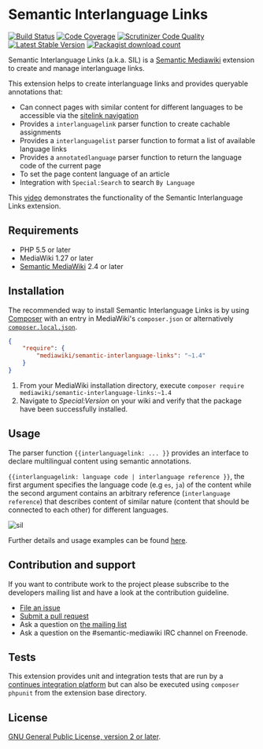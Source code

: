 # Semantic Interlanguage Links

[![Build Status](https://secure.travis-ci.org/SemanticMediaWiki/SemanticInterlanguageLinks.svg?branch=master)](http://travis-ci.org/SemanticMediaWiki/SemanticInterlanguageLinks)
[![Code Coverage](https://scrutinizer-ci.com/g/SemanticMediaWiki/SemanticInterlanguageLinks/badges/coverage.png?b=master)](https://scrutinizer-ci.com/g/SemanticMediaWiki/SemanticInterlanguageLinks/?branch=master)
[![Scrutinizer Code Quality](https://scrutinizer-ci.com/g/SemanticMediaWiki/SemanticInterlanguageLinks/badges/quality-score.png?b=master)](https://scrutinizer-ci.com/g/SemanticMediaWiki/SemanticInterlanguageLinks/?branch=master)
[![Latest Stable Version](https://poser.pugx.org/mediawiki/semantic-interlanguage-links/version.png)](https://packagist.org/packages/mediawiki/semantic-interlanguage-links)
[![Packagist download count](https://poser.pugx.org/mediawiki/semantic-interlanguage-links/d/total.png)](https://packagist.org/packages/mediawiki/semantic-interlanguage-links)

Semantic Interlanguage Links (a.k.a. SIL) is a [Semantic Mediawiki][smw] extension to
create and manage interlanguage links.

This extension helps to create interlanguage links and provides queryable annotations that:

- Can connect pages with similar content for different languages to be accessible via the [sitelink navigation][sitelink]
- Provides a `interlanguagelink` parser function to create cachable assignments
- Provides a `interlanguagelist` parser function to format a list of available language links
- Provides a `annotatedlanguage` parser function to return the language code of the current page
- To set the page content language of an article
- Integration with `Special:Search` to search `By Language`

This [video](https://vimeo.com/115871518) demonstrates the functionality of the Semantic Interlanguage Links extension.

## Requirements

- PHP 5.5 or later
- MediaWiki 1.27 or later
- [Semantic MediaWiki][smw] 2.4 or later

## Installation

The recommended way to install Semantic Interlanguage Links is by using [Composer][composer]
with an entry in MediaWiki's `composer.json` or alternatively [`composer.local.json`][composer-local].

```json
{
	"require": {
		"mediawiki/semantic-interlanguage-links": "~1.4"
	}
}
```
1. From your MediaWiki installation directory, execute
   `composer require mediawiki/semantic-interlanguage-links:~1.4`
2. Navigate to _Special:Version_ on your wiki and verify that the package
   have been successfully installed.

## Usage

The parser function `{{interlanguagelink: ... }}` provides an interface
to declare multilingual content using semantic annotations.

`{{interlanguagelink: language code | interlanguage reference }}`, the first
argument specifies the language code (e.g `es`, `ja`) of the content while
the second argument contains an arbitrary reference (`interlanguage reference`)
that describes content of similar nature (content that should be connected to
each other) for different languages.

![sil](https://cloud.githubusercontent.com/assets/1245473/9477943/450195e0-4b75-11e5-9cd4-61e2672eb8fa.png)

Further details and usage examples can be found [here](docs/README.md).

## Contribution and support

If you want to contribute work to the project please subscribe to the developers mailing list and
have a look at the contribution guideline.

* [File an issue](https://github.com/SemanticMediaWiki/SemanticLanguageLinks/issues)
* [Submit a pull request](https://github.com/SemanticMediaWiki/SemanticLanguageLinks/pulls)
* Ask a question on [the mailing list](https://www.semantic-mediawiki.org/wiki/Mailing_list)
* Ask a question on the #semantic-mediawiki IRC channel on Freenode.

## Tests

This extension provides unit and integration tests that are run by a [continues integration platform][travis]
but can also be executed using `composer phpunit` from the extension base directory.

## License

[GNU General Public License, version 2 or later][gpl-licence].

[smw]: https://github.com/SemanticMediaWiki/SemanticMediaWiki
[contributors]: https://github.com/SemanticMediaWiki/SemanticLanguageLinks/graphs/contributors
[travis]: https://travis-ci.org/SemanticMediaWiki/SemanticLanguageLinks
[gpl-licence]: https://www.gnu.org/copyleft/gpl.html
[composer]: https://getcomposer.org/
[composer-local]: https://www.mediawiki.org/wiki/Composer/For_extensions#Specify_the_extensions_to_be_installed
[sitelink]: https://www.semantic-mediawiki.org/wiki/File:Extension-sil-sitelink.png
[iwlm]: https://www.mediawiki.org/wiki/Manual:$wgInterwikiMagic
[iwlp]: https://www.mediawiki.org/wiki/Manual:$wgExtraInterlanguageLinkPrefixes
